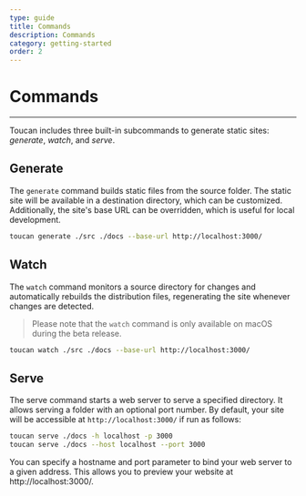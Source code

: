 ```yaml
---
type: guide
title: Commands
description: Commands
category: getting-started
order: 2
---
```


# Commands
---

Toucan includes three built-in subcommands to generate static sites: _generate_, _watch_, and _serve_. 

## Generate

The `generate` command builds static files from the source folder. The static site will be available in a destination directory, which can be customized. Additionally, the site's base URL can be overridden, which is useful for local development.

```sh
toucan generate ./src ./docs --base-url http://localhost:3000/
```

## Watch

The `watch` command monitors a source directory for changes and automatically rebuilds the distribution files, regenerating the site whenever changes are detected.

> Please note that the `watch` command is only available on macOS during the beta release.​

```sh
toucan watch ./src ./docs --base-url http://localhost:3000/
``` 

## Serve

The serve command starts a web server to serve a specified directory. It allows serving a folder with an optional port number. By default, your site will be accessible at `http://localhost:3000/` if run as follows:

```sh
toucan serve ./docs -h localhost -p 3000
toucan serve ./docs --host localhost --port 3000
``` 

You can specify a hostname and port parameter to bind your web server to a given address. This allows you to preview your website at http://localhost:3000/.
